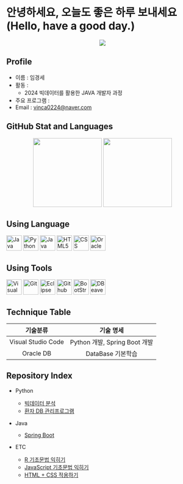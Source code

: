 # 안녕하세요, 오늘도 좋은 하루 보내세요(Hello, have a good day.)
<p align='center'>
  <a href="https://github.com/vinca0224">
    <img src="https://capsule-render.vercel.app/api?type=waving&height=450&color=gradient&text=Good%20morning-nl-%20Good%20afternoon-nl-Good%20evening%20-nl-Good%20night&section=header&reversal=false&textBg=false&fontSize=48&animation=twinkling"/>
  </a>
</p>

## Profile
- 이름 : 임경세
- 활동 :
  - 2024 빅데이터를 활용한 JAVA 개발자 과정
- 주요 프로그램 : 
- Email : vinca0224@naver.com

## GitHub Stat and Languages
<p align='center'>
    <img height="180" src="https://github-readme-stats.vercel.app/api?username=vinca0224&theme=onelight&show_icons=true"/>
    <img height="180" src="https://github-readme-stats.vercel.app/api/top-langs/?username=vinca0224&theme=onelight&layout=compact"/>
</p>

## Using Language
<p align='left'>
  <img height="40" src="https://img.icons8.com/?size=100&id=GPfHz0SM85FX&format=png&color=000000" title="Java">
  <img height="40" src="https://img.icons8.com/?size=100&id=13441&format=png&color=000000" title="Python">
  <img height="40" src="https://img.icons8.com/?size=100&id=108784&format=png&color=000000" title="Java Scrpipt">
  <img height="40" src="https://img.icons8.com/?size=100&id=20909&format=png&color=000000" title="HTML5">
  <img height="40" src="https://img.icons8.com/?size=100&id=YjeKwnSQIBUq&format=png&color=000000" title="CSS">
  <img height="40" src="https://img.icons8.com/?size=100&id=8ljTDYUEydbJ&format=png&color=000000" title="Oracle DB">
</p>

## Using Tools
<p align='left'>
  <img height="40" src="https://img.icons8.com/?size=100&id=9OGIyU8hrxW5&format=png&color=000000" title="Visual Studio Code">
  <img height="40" src="https://img.icons8.com/?size=100&id=20906&format=png&color=000000" title="Git">
  <img height="40" src="https://img.icons8.com/?size=100&id=rPAHs7H1vriV&format=png&color=000000" title="Eclipse">
  <img height="40" src="https://img.icons8.com/?size=100&id=v551nqGeHhGn&format=png&color=000000" title="Github Desktop">
  <img height="40" src="https://img.icons8.com/?size=100&id=PndQWK6M1Hjo&format=png&color=000000" title="BootStrap">
  <img height="40" src="https://img.icons8.com/?size=100&id=kjaF4LlvyR6g&format=png&color=000000" title="DBeaver">
</p>

<!--

## Badge
<img src="https://img.shields.io/badge/${아이콘}-${색상}?style=${뱃지스타일}&logo=${텍스트}&logoColor=${텍스트 색상}"/></a>&nbsp
-->


## Technique Table
| 기술분류 | 기술 명세 |
|:--:|:--:|
|Visual Studio Code|Python 개발, Spring Boot 개발|
|Oracle DB|DataBase 기본학습|

<!--Portfolio-->
## Repository Index
  - Python
    - [빅데이터 분석](https://github.com/vinca0224/bigdata-analysis-2024)
    - [환자 DB 관리프로그램](https://github.com/vinca0224/InpatientProgram)

  - Java
    - [Spring Boot](https://github.com/vinca0224/Springboot-2024)
      
  - ETC
    - [R 기초문법 익히기](https://github.com/vinca0224/RStudy)
    - [JavaScript 기초문법 익히기](https://github.com/vinca0224/JS)
    - [HTML + CSS 적용하기](https://github.com/vinca0224/HTML)
